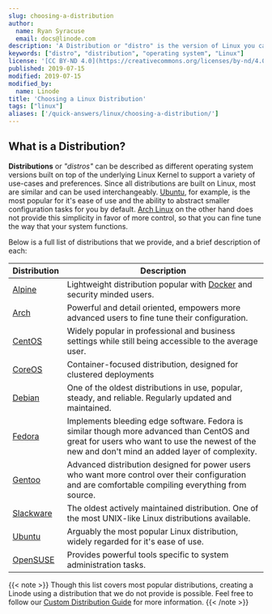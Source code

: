 ```yaml
---
slug: choosing-a-distribution
author:
  name: Ryan Syracuse
  email: docs@linode.com
description: 'A Distribution or "distro" is the version of Linux you can use'
keywords: ["distro", "distribution", "operating system", "Linux"]
license: '[CC BY-ND 4.0](https://creativecommons.org/licenses/by-nd/4.0)'
published: 2019-07-15
modified: 2019-07-15
modified_by:
  name: Linode
title: 'Choosing a Linux Distribution'
tags: ["linux"]
aliases: ['/quick-answers/linux/choosing-a-distribution/']
---
```


## What is a Distribution?

**Distributions** or *"distros"* can be described as different operating system versions built on top of the underlying Linux Kernel to support a variety of use-cases and preferences. Since all distributions are built on Linux, most are similar and can be used interchangeably. [Ubuntu](https://ubuntu.com/), for example, is the most popular for it's ease of use and the ability to abstract smaller configuration tasks for you by default. [Arch Linux](https://www.archlinux.org/) on the other hand does not provide this simplicity in favor of more control, so that you can fine tune the way that your system
functions.

Below is a full list of distributions that we provide, and a brief description of each:

| Distribution | Description |
|------|-------|
| [Alpine](https://alpinelinux.org/) | Lightweight distribution popular with [Docker](https://www.docker.com/) and security minded users. |
| [Arch](https://www.archlinux.org/) | Powerful and detail oriented, empowers more advanced users to fine tune their configuration. |
[CentOS](https://www.centos.org) | Widely popular in professional and business settings while still being accessible to the average user. |
[CoreOS](https://coreos.com/) |  Container-focused distribution, designed for clustered deployments |
[Debian](https://www.debian.org/) | One of the oldest distributions in use, popular, steady, and reliable. Regularly updated and maintained. |
[Fedora](https://getfedora.org/) | Implements bleeding edge software. Fedora is similar though more advanced than CentOS and great for users who want to use the newest of the new and don't mind an added layer of complexity.  |
[Gentoo](https://www.gentoo.org/) | Advanced distribution designed for power users who want more control over their configuration and are comfortable compiling everything from source. |
[Slackware](http://www.slackware.com/) | The oldest actively maintained distribution. One of the most UNIX-like Linux distributions available. |
[Ubuntu](https://ubuntu.com/) | Arguably the most popular Linux distribution, widely regarded for it's ease of use. |
[OpenSUSE](https://www.opensuse.org/) | Provides powerful tools specific to system administration tasks. |

{{< note >}}
Though this list covers most popular distributions, creating a Linode using a distribution that we do not provide is possible. Feel free to follow our [Custom Distribution Guide](/docs/tools-reference/custom-kernels-distros/install-a-custom-distribution-on-a-linode/) for more information.
{{< /note >}}
